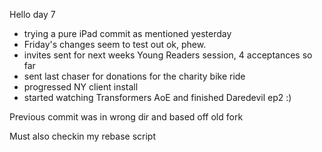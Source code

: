 Hello day 7 

* trying a pure iPad commit as mentioned yesterday 
* Friday's changes seem to test out ok, phew. 
* invites sent for next weeks Young Readers session, 4 acceptances so far
* sent last chaser for donations for the charity bike ride
* progressed NY client install
* started watching Transformers AoE and finished Daredevil ep2 :)

Previous commit was in wrong dir and based off old fork

Must also checkin my rebase script 
